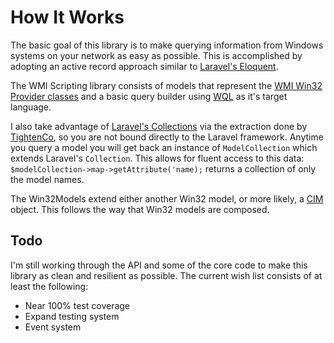 # How It Works

The basic goal of this library is to make querying information from Windows systems on your network as easy as possible.
This is accomplished by adopting an active record approach similar to
[Laravel's Eloquent](https://laravel.com/docs/5.8/eloquent).

The WMI Scripting library consists of models that represent the
[WMI Win32 Provider classes](https://docs.microsoft.com/en-us/windows/win32/cimwin32prov/win32-provider)
and a basic query builder using [WQL](https://docs.microsoft.com/en-us/windows/win32/wmisdk/querying-with-wql)
as it's target language.

I also take advantage of [Laravel's Collections](https://laravel.com/docs/5.8/collections) via the extraction done by
[TightenCo](https://github.com/tightenco/collect), so you are not bound directly to the Laravel framework. Anytime you
query a model you will get back an instance of `ModelCollection` which extends Laravel's `Collection`. This allows for
fluent access to this data: `$modelCollection->map->getAttribute('name);` returns a collection of only the model names.

The Win32Models extend either another Win32 model, or more likely, a
[CIM](https://docs.microsoft.com/en-us/windows/win32/cimwin32prov/cimwin32-wmi-providers) object. This follows the way
that Win32 models are composed.

## Todo

I'm still working through the API and some of the core code to make this library as clean and resilient as possible.
The current wish list consists of at least the following:

* Near 100% test coverage
* Expand testing system
* Event system